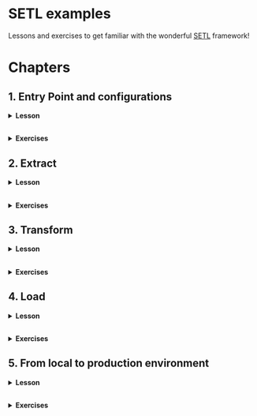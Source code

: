# SETL examples

Lessons and exercises to get familiar with the wonderful [SETL](https://github.com/SETL-Developers/setl) framework!

# Chapters

## 1. Entry Point and configurations

<details> <summary><strong>Lesson</strong></summary>

<h3>1.1. Entry point with basic configurations</h3>

<details> <summary></summary>

The entry point is the first thing you need to learn to code with SETL. It is the starting point to run your ETL project.

```
val setl0: Setl = Setl.builder()
    .withDefaultConfigLoader()
    .getOrCreate()
```

This is the minimum code needed to create a `Setl` object. It is the entry point of every SETL app. This will create a SparkSession, which is the entry point of any Spark job. Additionally, the `withDefaultConfigLoader()` method is used. This means that `Setl` will read the default ConfigLoader located in `resources/application.conf`, where `setl.environment` must be set. The ConfigLoader will then read the corresponding configuration file `<app_env>.conf` in the `resources` folder, where `<app_env>` is the value set for `setl.environment`.

> `resources/application.conf`:
> ```
> setl.environment = <app.env>
> ```

> `<app.env>.conf`:
> ```
> setl.config.spark {
>    some.config.option = "some-value"
>  }
> ```

The configuration file is where you can specify your `SparkSession` options, like when you create one in a basic `Spark` process. You must specify your `SparkSession` options under `setl.config.spark`.

</details>

<h3>1.2. Entry point with specific configurations</h3>

<details> <summary></summary>

You can specify the configuration file that the default `ConfigLoader` should read. In the code below, instead of reading `<app_env>.conf` where `<app_env>` is defined in `application.conf`, it will read `own_config_file.conf`.
> ```
> val setl1: Setl = Setl.builder()
>     .withDefaultConfigLoader("own_config_file.conf")
>     .getOrCreate()
> ```
> 
> `resources/own_config_file.conf`:
> ```
> setl.config.spark {
>    some.config.option = "some-other-value"
>  }
> ```

You can also set your own `ConfigLoader`. In the code below, `Setl` will load `local.conf` from the `setAppEnv()` method. If no `<app_env>` is set, it will fetch the environment from the default `ConfigLoader`, located in `resources/application.conf`.
> ```
> val configLoader: ConfigLoader = ConfigLoader.builder()
>     .setAppEnv("local")
>     .setAppName("Setl2_AppName")
>     .setProperty("setl.config.spark.master", "local[*]")
>     .setProperty("setl.config.spark.custom-key", "custom-value")
>     .getOrCreate()
> val setl2: Setl = Setl.builder()
>     .setConfigLoader(configLoader)
>     .getOrCreate()
> ```
 
You can also set your own `SparkSession` which will be used by `Setl`, with the `setSparkSession()` method. Please refer to the documentation or the source code of [SETL](https://github.com/SETL-Developers/setl).

</details>

<h3>1.3 Utilities</h3>

<details> <summary></summary>

<h5>Helper methods</h5>

<details> <summary></summary>

There are some quick methods that can be used to set your `SparkSession` configurations.
> ```
> val setl3: Setl = Setl.builder()
>     .withDefaultConfigLoader()
>     .setSparkMaster("local[*]") // set your master URL
>     .setShufflePartitions(200) // spark setShufflePartitions
>     .getOrCreate()
> ```
 
* `setSparkMaster()` method set the `spark.master` property of the `SparkSession` in your `Setl` entry point
* `setShufflePartitions()` method set the `spark.sql.shuffle.partitions` property of the `SparkSession` in your `Setl` entry point

</details>

<h5>SparkSession options</h5>

<details> <summary></summary>

As mentioned earlier, the options you want to define in your `SparkSession` must be specified under `setl.config.spark` in your configuration file. However, you can change this path by using the `setlSetlConfigPath()` method:
> ```
> val setl4: Setl = Setl.builder()
>     .withDefaultConfigLoader("own_config_file.conf")
>     .setSetlConfigPath("myApp")
>     .getOrCreate()
> ```
> 
> `resources/own_config_file.conf`:
> ```
> myApp.spark {
>     some.config.option = "my-app-some-other-value"
> }
> ```

</details>

</details>

</details>

##

<details> <summary><strong>Exercises</strong></summary>

Nothing too crazy: try to build your own `Setl` object! Run your code and examine the logs to check about the options you specified. Make sure it loads the correct configuration file.

</details>

## 2. Extract

<details> <summary><strong>Lesson</strong></summary>

SETL supports two types of data accessors: Connector and SparkRepository.
* A Connector is a non-typed abstraction of data access layer (DAL). For simplicity, you can understand it to as a Spark DataFrame.
* A SparkRepository is a typed abstraction data access layer (DAL). For simplicity, you can understand it as a Spark Dataset.
For more information, please refer to the [official documentation](https://setl-developers.github.io/setl/).

`SETL` supports multiple data format, such as CSV, JSON, Parquet, Excel, Cassandra, DynamoDB, JDBC or Delta.

To ingest data in the `Setl` object entry point, you first must register the data, using the `setConnector()` or the `setSparkRepository[T]` methods.

### 2.1 Registration with `Connector`

<details> <summary></summary>

```
val setl: Setl = Setl.builder()
    .withDefaultConfigLoader()
    .getOrCreate()

setl
    .setConnector("testObjectRepository", deliveryId = "id")
```

The first argument provided is a `String` that refers to an item in the specified configuration file. The second argument, `deliveryId`, must be specified for data ingestion. We will see in section **2.3** why it is necessary. Just think of it as an ID, and the only way for `SETL` to ingest a `Connector` is with its ID.

Note that `deliveryId` is not necessary for the registration but it is for the ingestion. However there is no much use if we only register the data. If you are a beginner in `SETL`, you should think as setting a `Connector` must always come with a `deliveryId`.

`local.conf`:
```
setl.config.spark {
  some.config.option = "some-value"
}

testObjectRepository {
  storage = "CSV"
  path = "src/main/resources/test_objects.csv"
  inferSchema = "true"
  delimiter = ","
  header = "true"
  saveMode = "Overwrite"
}
```

As you can see, `testObjectRepository` defines a configuration for data of type `CSV`. This data is in a file, located in `src/main/resources/test_objects.csv`. Other classic read or write options are configured.

In summary, to register a `Connector`, you need to:
1. Specify an item in your configuration file. This item must have a `storage` key, which represents the type of the data. Other keys might be mandatory depending on this type.
2. Register the data in your `Setl` object, using `setConnector("<item>", deliveryId = "<id>")`.

</details>

### 2.2 Registration with `SparkRepository`

<details> <summary></summary>

```
val setl: Setl = Setl.builder()
    .withDefaultConfigLoader()
    .getOrCreate()

setl
    .setSparkRepository[TestObject]("testObjectRepository")
```

Like `setConnector()`, the argument provided is a `String` that refers to an item in the specified configuration file.

`local.conf`:
```
setl.config.spark {
  some.config.option = "some-value"
}

testObjectRepository {
  storage = "CSV"
  path = "src/main/resources/test_objects.csv"
  inferSchema = "true"
  delimiter = ","
  header = "true"
  saveMode = "Overwrite"
}
```

Notice that the above `SparkRepository` is set with the `TestObject` type. In this example, the data we want to register is a CSV file containing two columns: `value1` of type `String` and `value2` of type `Int`. That is why the `TestObject` class should be:
```
case class TestObject(value1: String,
                      value2: Int)
```

In summary, to register a `SparkRepository`, you need to:
1. Specify an item in your configuration file. This item must have a `storage` key, which represents the type of the data. Other keys might be mandatory depending on this type.
2. Create a class or a case class representing the object type of your data.
3. Register the data in your `Setl` object, using `setSparkRepository[T]("<item>")`.

</details>

<details> <summary></summary>
    
1. `Connector` or `SparkRepository`?

    Sometimes, the data your are ingesting contain irrelevant information that you do not want to keep. For example, let's say that the CSV file you want to ingest contain 10 columns: `value1`, `value2`, `value3` and 7 other columns you are not interested in.
    
    It is possible to ingest these 3 columns only with a `SparkRepository` if you specify the correct object type of your data:
    ```
    case class A(value1: T1,
                 value2: T2,
                 value3: T3)
    
    setl
        .setSparkRepository[A]("itemInConfFile")
    ```

    This is not possible with a `Connector`. If you register this CSV file with a `Connector`, all 10 columns will appear.

2. Annotations

* `@ColumnName`

    `@ColumnName` is an annotation used in a case class. When you want to rename some columns in your code for integrity but also keep the original name when writing the data, you can use this annotation.
    
    ```
    case class A(@ColumnName("value_one") valueOne: T1,
                 @ColumnName("value_two") valueTwo: T2)
    ```
  
  As you probably know, Scala does not use `snake_case` but `camelCase`. If you register a `SparkRepository` of type `[A]` in your `Setl` object, and if you read it, the columns will be named as `valueOne` and `valueTwo`. The file you read will still keep their name, i.e `value_one` and `value_two`.

* `@CompoundKey`

    TODO

* `@Compress`

    TODO

</details>

### 2.3 Registration of multiple data sources

Most of the time, you will need to register multiple data sources.

<details> <summary></summary>

#### 2.3.1 Multiple `Connector`

<details> <summary></summary>

Let's start with `Connector`. Note that it is perfectly possible to register multiple `Connector`, as said previously. However, there will be an issue during the ingestion. `Setl` has no way to differentiate one `Connector` from another. You will need to set what is called a `deliveryId`.

```
val setl1: Setl = Setl.builder()
    .withDefaultConfigLoader()
    .getOrCreate()
 
// /!\ This will work for data registration here but not for data ingestion later /!\
setl1
    .setConnector("testObjectRepository")
    .setConnector("pokeGradesRepository")
 
// Please get used to set a `deliveryId` when you register one or multiple `Connector`
setl1
    .setConnector("testObjectRepository", deliveryId = "testObject")
    .setConnector("pokeGradesRepository", deliveryId = "grades")
```

</details>

#### 2.3.2 Multiple `SparkRepository`

<details> <summary></summary>

Let's now look at how we can register multiple `SparRepository`. If the `SparkRepository` you register all have different type, there will be no issue during the ingestion. Indeed, `Setl` is capable of differentiating the upcoming data by inferring the object type.

```
val setl2: Setl = Setl.builder()
    .withDefaultConfigLoader()
    .getOrCreate()

setl2
    .setSparkRepository[TestObject]("testObjectRepository")
    .setSparkRepository[Grade]("pokeGradesRepository")
```

However, if there are multiple `SparkRepository` with the same type, you **must** use a `deliveryId` for each of them. Otherwise, there will be an error during the data ingestion. This is the same reasoning as multiple `Connector`: there is no way to differentiate two `SparkRepository` of the same type.

```
val setl3: Setl = Setl.builder()
    .withDefaultConfigLoader()
    .getOrCreate()

// /!\ This will work for data registration here but not for data ingestion later /!\
setl3
    .setSparkRepository[Grade]("pokeGradesRepository")
    .setSparkRepository[Grade]("digiGradesRepository")

// Please get used to set a `deliveryId` when you register multiple `SparkRepository` of same type
setl3
    .setSparkRepository[Grade]("pokeGradesRepository", deliveryId = "pokeGrades")
    .setSparkRepository[Grade]("digiGradesRepository", deliveryId = "digiGrades")
```

</details>

</details>

### 2.4 Data Ingestion

<details> <summary></summary>

Before deep diving into data ingestion, we first must learn about how `SETL` organizes an ETL process. `SETL` uses `Pipeline` and `Stage` to organize workflows. A `Pipeline` is where the whole ETL process will be done. The registered data are ingested inside a `Pipeline`, and all transformations and restitution will be done inside it. A `Pipeline` is composed of multiple `Stage`. A `Stage` allows you to modularize your project. It can be constituted of multiple `Factory`. You can understand a `Factory` as a module of your ETL process. So in order to "see" the data ingestion, we have to create a `Pipeline` and add a `Stage` to it. As it may be a little bit theoretical, let's look at some examples.

`App.scala`:
```
val setl4: Setl = Setl.builder()
    .withDefaultConfigLoader()
    .getOrCreate()

setl4
    .setConnector("testObjectRepository", deliveryId = "testObjectConnector")
    .setSparkRepository[TestObject]("testObjectRepository", deliveryId = "testObjectRepository")

setl4
    .newPipeline() // Creation of a `Pipeline`.
    .addStage[IngestionFactory]() // Add a `Stage` composed of one `Factory`: `IngestionFactory`.
    .run()
```

Before running the code, let's take a look at `IngestionFactory`.

```
class IngestionFactory extends Factory[DataFrame] with HasSparkSession {

    import spark.implicits._

    override def read(): IngestionFactory.this.type = this

    override def process(): IngestionFactory.this.type = this

    override def write(): IngestionFactory.this.type = this

    override def get(): DataFrame = spark.emptyDataFrame
}
```

This is a skeleton of a `SETL Factory`. A `SETL Factory` contains 4 main functions: `read()`, `process()`, `write()` and `get()`. These functions will be executed in this order. These 4 functions are the core of your ETL process. This is where you will write your classic `Spark` code of data transformation.

You can see that `IngestionFactory` is a child class of `Factory[DataFrame]`. This simply means that the output of this data transformation must be a `DataFrame`. `IngestionFactory` also has the trait `HasSparkSession`. It allows you to access the `SparkSession` easily. Usually, we use it simply to import `spark.implicits`.

Where is the ingestion? 

```
class IngestionFactory extends Factory[DataFrame] with HasSparkSession {

    import spark.implicits._

    @Delivery(id = "testObjectConnector")
    val testObjectConnector: Connector = Connector.empty
    @Delivery(id = "testObjectRepository")
    val testObjectRepository: SparkRepository[TestObject] = SparkRepository[TestObject]
    
    var testObjectOne: DataFrame = spark.emptyDataFrame
    var testObjectTwo: Dataset[TestObject] = spark.emptyDataset[TestObject]

    override def read(): IngestionFactory.this.type = this

    override def process(): IngestionFactory.this.type = this

    override def write(): IngestionFactory.this.type = this

    override def get(): DataFrame = spark.emptyDataFrame
}
```

The structure of a `SETL Factory` starts with the `@Delivery` annotation. This annotation is the way `SETL` ingest the corresponding registered data. If you look at `App.scala` where this `IngestionFactory` is called, the associated `Setl` object has registered a `Connector` with id `testObjectConnector` and a `SparkRepository` with id `testObjectRepository`.

> Note that it is not mandatory to use a `deliveryId` in this case, because there is only one `Factory` with `TestObject` as object type. You can try to remove the `deliveryId` when registering the `SparkRepository` and the `id` in the `@Delivery` annotation. The code will still run. Same can be said for the `Connector`.

With the `@Delivery` annotation, we retrieved a `Connector` and `SparkRepository`. The data has been correctly ingested, but these are data access layers. To process the data, we have to retrieve the `DataFrame` of the `Connector` and the `Dataset` of the `SparkRepository`. This is why we defined two `var`, one of type `DataFrame` and one of type `Dataset[TestObject]`. We will assign values to them during the `read()` function. These `var` are accessible from all the 4 core functions, and you will use them for your ETL process.

To retrieve the `DataFrame` of the `Connector` and the `Dataset` of the `SparkRepository`, we can use the `read()` function.

```
override def read(): IngestionFactory.this.type = {
    testObjectOne = testObjectConnector.read()
    testObjectTwo = testObjectRepository.findAll()

    this
}
```

The `read()` function is typically where you will do your data preprocessing. Usually, we will simply assign values to our variables. Occasionally, this is typically where you would want to do some filtering on your data.

* To retrieve the `DataFrame` of a `Connector`, use the `read()` method.
* To retrieve the `Dataset` of a `SparkRepository`, you can use the `findAll()` method, or the `findBy()` method. The latter allows you to do filtering based on `Condition`. More info [here](https://setl-developers.github.io/setl/Condition).

The registered data is then correctly ingested. It is now ready to be used during the `process()` function.

</details>

### 2.5 Additional resources

<details> <summary></summary>

#### 2.5.1 `AutoLoad`

<details> <summary></summary>

In the previous `IngestionFactory`, we would set a `val` of type `SparkRepository` but also a `var` in which we assign the corresponding `Dataset` in the `read()` function. With `autoLoad = true`, we can skip the first step and directly declare a `Dataset`. The `Dataset` of the `SparkRepository` will be automatically assigned in it.

`App.scala`:
```
val setl5: Setl = Setl.builder()
    .withDefaultConfigLoader()
    .getOrCreate()

setl5
    .setSparkRepository[TestObject]("testObjectRepository", deliveryId = "testObjectRepository")

setl5
    .newPipeline()
    .addStage[AutoLoadIngestionFactory]()
    .run()
```

`AutoLoadIngestionFactory`
```
class AutoLoadIngestionFactory extends Factory[DataFrame] with HasSparkSession {

  import spark.implicits._

  @Delivery(id = "testObjectRepository", autoLoad = true)
  val testObject: Dataset[TestObject] = spark.emptyDataset[TestObject]

  override def read(): AutoLoadIngestionFactory.this.type = {
    testObject.show(false)

    this
  }

  override def process(): AutoLoadIngestionFactory.this.type = this

  override def write(): AutoLoadIngestionFactory.this.type = this

  override def get(): DataFrame = spark.emptyDataFrame
}
```

Note that there is no way to use the `findBy()` method to filter the data, compared to the previous `Factory`. Also, `autoLoad` is available for `SparkRepository` only, and not for `Connector`.

</details>

#### 2.5.2 Adding parameters to the `Pipeline`

<details> <summary></summary>

If you want to set some primary type parameters, you can use the `setInput[T]()` method. Those *inputs* are directly set in the `Pipeline`, and there are no registrations like for `Connector` or `SparkRepository`.

`App.scala`:
```
val setl5: Setl = Setl.builder()
    .withDefaultConfigLoader()
    .getOrCreate()

setl5
    .newPipeline()
    .setInput[Int](42)
    .setInput[String]("SETL", deliveryId = "ordered")
    .setInput[String]("LTES", deliveryId = "reversed")
    .setInput[Array[String]](Array("S", "E", "T", "L"))
    .addStage[AutoLoadIngestionFactory]()
    .run()
```

*Inputs* are retrieved in the same way `Connector` or `SparkRepository` are retrieved: the `@Delivery` annotation, and the `deliveryId` if necessary.

`AutoLoadIngestionFactory.scala`:
```
class AutoLoadIngestionFactory extends Factory[DataFrame] with HasSparkSession {

    import spark.implicits._

    @Delivery
    val integer: Int = 0
    @Delivery(id = "ordered")
    val firstString: String = ""
    @Delivery(id = "reversed")
    val secondString: String = ""
    @Delivery
    val stringArray: Array[String] = Array()

    override def read(): AutoLoadIngestionFactory.this.type = {
      // Showing that inputs work correctly
      println("integer: " + integer) // integer: 42
      println("ordered: " + firstString) // ordered: SETL
      println("reversed: " + secondString) // reversed: LTES
      println("array: " + stringArray.mkString(".")) // array: S.E.T.L

      this
    }

    override def process(): AutoLoadIngestionFactory.this.type = this

    override def write(): AutoLoadIngestionFactory.this.type = this

    override def get(): DataFrame = spark.emptyDataFrame
}
```

</details>

</details>

### 2.6 Summary

<details> <summary></summary>

In summary, the *extraction* part of an ETL process translates to the following in a `SETL` project:
1. Create a configuration item representing the data you want to ingest in your configuration file.
2. Register the data in your `Setl` object by using the `setConnector()` or the `setSparkRepository[]()` method. Reminder: the mandatory parameter is the name of your object in your configuration file, and you might want to add a `deliveryId`.
3. Create a new `Pipeline` in your `Setl` object, then add a `Stage` with a `Factory` in which you want to process your data.
4. Create a `SETL Factory`, containing the 4 core functions: `read()`, `process()`, `write()` and `get()`.
5. Retrieve your data using the `@Delivery` annotation.
6. Your data is ready to be processed. 

</details>

### 2.7 Data format configuration cheat sheet

Cheat sheet can be found [here](https://setl-developers.github.io/setl/data_access_layer/configuration_example).

</details>

##

<details> <summary><strong>Exercises</strong></summary>

<details> <summary>a) Ingesting a CSV file</summary>

</details>

<details> <summary>b) Ingesting a JSON file</summary>

</details>

<details> <summary>c) Ingesting a Parquet file</summary>

</details>

<details> <summary>d) Ingesting an Excel file</summary>

</details>

<details> <summary>e) Ingesting data from DynamoDB</summary>

</details>

<details> <summary>f) Ingesting data from Cassandra file</summary>

</details>

<details> <summary>g) Ingesting data from JDBC file</summary>

</details>

</details>

## 3. Transform

<details> <summary><strong>Lesson</strong></summary>

Transformations in `SETL` are the easiest part to learn. There is nothing new if you are used to write ETL jobs with `Spark`. This is where you will transfer the code you write with `Spark` into `SETL`.

### 3.1 `Factory`

<details> <summary></summary>

After seeing what the `read()` function in a `Factory` looks like, let's have a look at the `process()` function that is executed right after.
```
class ProcessFactory extends Factory[DataFrame] with HasSparkSession {

    @Delivery(id = "testObject")
    val testObjectConnector: Connector = Connector.empty

    var testObject: DataFrame = spark.emptyDataFrame

    var result: DataFrame = spark.emptyDataFrame

    override def read(): ProcessFactory.this.type = {
      testObject = testObjectConnector.read()

      this
    }

    override def process(): ProcessFactory.this.type = {
      val testObjectDate = testObject.withColumn("date", lit("2020-11-20"))

      result = testObjectDate
        .withColumnRenamed("value1", "name")
        .withColumnRenamed("value2", "grade")

      this
    }

    override def write(): ProcessFactory.this.type = this

    override def get(): DataFrame = spark.emptyDataFrame
}
```

You should understand the first part of the code with the ingestion thanks to the `@Delivery` and the `read()` function. Here is declared a `var result` in which will be stored the result of the data transformations. It is declared globally so that it can be accessed later in the `write()` and `get()` functions. The data transformations are what is inside the `process()` function, and you must surely know what they do.

As it is previously said, there is nothing new to learn here: you just write your `Spark` functions to transform your data, and this is unrelated to `SETL`. 

</details>

### 3.2 `Transformer`

<details> <summary></summary>

You might not learn anything new for `SETL` for data transformations in itself, but `SETL` helps you to structure them. We will now take a look about `SETL Transformer`. You already know about `Factory`. A `Factory` can contain multiple `Transformer`. A `Transformer` is a piece of highly reusable code that represents one data transformation. Let's look at how it works.

```
class ProcessFactoryWithTransformer extends Factory[DataFrame] with HasSparkSession {

    @Delivery(id = "testObject")
    val testObjectConnector: Connector = Connector.empty

    var testObject: DataFrame = spark.emptyDataFrame

    var result: DataFrame = spark.emptyDataFrame

    override def read(): ProcessFactoryWithTransformer.this.type = {
        testObject = testObjectConnector.read()
  
        this
    }

    override def process(): ProcessFactoryWithTransformer.this.type = {
        val testObjectDate = new DateTransformer(testObject).transform().transformed
        result = new RenameTransformer(testObjectDate).transform().transformed
  
        this
    }

    override def write(): ProcessFactoryWithTransformer.this.type = this

    override def get(): DataFrame = spark.emptyDataFrame
}
```

If you compare this `Factory` with the previous `ProcessFactory` in the last section, it does the same job. However, the workflow is more structured. You can see that in the `process()` function, there is no `Spark` functions for data transformations. Instead, we used `Transformer`. The data transformation will be done in `Transformer`. This allows to make to code highly reusable and add a lot more structure to it. In the previous `ProcessFactory`, we can divide the job by two: the first process is adding a new column, and the second process is renaming the column.

First, we are calling the first `Transformer` by passing our input `DataFrame`. The `transform()` method is then called, and the result is retrieved with the `transformed` getter. The second data transformation is done with `RenameTransformer`, and the result is assigned to our `result` variable. Let's have a look at each `Transformer`.

A `Transformer` has two core methods:
* `transform()` which is where the data transformation should happen.
* `transformed` which is a getter to retrieve the result.

Typically, we will also declare a variable in which we will assign the result of the transformation. In this case, `transformedData`. The `transformed` getter returns this variable. This is why in `ProcessingFactoryWithTransformer`, the `transform()` method is called, before calling the `transformed` getter.

`DateTransformer.scala`:
```
class DateTransformer(testObject: DataFrame) extends Transformer[DataFrame] with HasSparkSession {
    private[this] var transformedData: DataFrame = spark.emptyDataFrame

    override def transformed: DataFrame = transformedData

    override def transform(): DateTransformer.this.type = {
      transformedData = testObject
          .withColumn("date", lit("2020-11-20"))

      this
    }
}
```

`DateTransformer` represents the first data transformation that is done in the `ProcessFactory` in the previous section: adding a new column.

`RenameTransformer`:
```
class RenameTransformer(testObjectDate: DataFrame) extends Transformer[DataFrame] with HasSparkSession {
    private[this] var transformedData: DataFrame = spark.emptyDataFrame

    override def transformed: DataFrame = transformedData

    override def transform(): RenameTransformer.this.type = {
      transformedData = testObjectDate
        .withColumnRenamed("value1", "name")
        .withColumnRenamed("value2", "grade")

      this
    }
}
```

`RenameTransformer` represents the second data transformation that is done in the `ProcessFactory` in the previous section: renaming the columns.

</details>

### 3.3 Summary

<details> <summary></summary>

The classic data transformations happen in the `process()` function of your `Factory`. This is how you write your data transformations in `SETL`, given that you already did what is needed in the Extract part. You have two solutions:
1. Write all the data transformations with `Spark` functions in the `process()` function of your `Factory`. Remember to set a global variable to store the result so that it can be used in the next functions of the `Factory`.
2. Organize your workflow with `Transformer`. This is best for code reusability, readability, understanding and structuring. To use a `Transformer`, remember that you need to pass parameters, usually the `DataFrame` or the `Dataset` you want to transform, eventually some parameters. You need to add the `transform()` function which is where the core `Spark` functions should be called, and the `transformed` getter to retrieve the result. 

</details>

</details>

##

<details> <summary><strong>Exercises</strong></summary>



</details>

## 4. Load

<details> <summary><strong>Lesson</strong></summary>

The Load processes with SETL correspond to two key ideas: writing the output, or passing the output. Passing the output allows to pass the result of a `Factory` to another `Factory`, for example. The second `Factory` is then using the result of a previous `Factory` as an input.

### 4.1 Writing an output

<details> <summary></summary>

In order to write data, you need to register a `Connector` or a `SparkRepository`. As you probably already know, if you want to write a `DataFrame`, register a `Connector`. If you want to write a `Dataset`, register a `SparkRepository`. Do not forget that you must create a configuration item in the configuration file. There, you can specify the path of your output.

`App.scala`:
```
val setl0: Setl = Setl.builder()
    .withDefaultConfigLoader()
    .getOrCreate()

setl0
    .setConnector("testObjectRepository", deliveryId = "testObject")
    .setConnector("testObjectWriteRepository", deliveryId = "testObjectWrite")

setl0
    .newPipeline()
    .setInput[String]("2020-11-23", deliveryId = "date")
    .addStage[WriteFactory]()
```

`local.conf`:
```
testObjectRepository {
  storage = "CSV"
  path = "src/main/resources/test_objects.csv"
  inferSchema = "true"
  delimiter = ","
  header = "true"
  saveMode = "Overwrite"
}

testObjectWriteRepository {
  storage = "EXCEL"
  path = "src/main/resources/test_objects_write.xlsx"
  useHeader = "true"
  saveMode = "Overwrite"
}
```

`WriteFactory.scala`:
```
class WriteFactory extends Factory[DataFrame] with HasSparkSession {

    @Delivery(id = "date")
    val date: String = ""
    @Delivery(id = "testObject")
    val testObjectConnector: Connector = Connector.empty
    @Delivery(id = "testObjectWrite")
    val testObjectWriteConnector: Connector = Connector.empty

    var testObject: DataFrame = spark.emptyDataFrame

    var result: DataFrame = spark.emptyDataFrame

    override def read(): WriteFactory.this.type = {
        testObject = testObjectConnector.read()

        this
    }

    override def process(): WriteFactory.this.type = {
        result = testObject
            .withColumn("date", lit(date))

        this
    }
  
    override def write(): WriteFactory.this.type = {
        testObjectWriteConnector.write(result.coalesce(1))

        this
    }

    override def get(): DataFrame = spark.emptyDataFrame
}
```

Note that in the `Deliveries`, there is one with the ID `testObjectWrite`. It has been previously registered in the `Pipeline`. We are retrieving it, but using it as a way to write our output.

The `write()` function is the third executed function in a `Factory`, after `read()` and `process()`. The idea is to call the `write()` method of a `Connector` or a `SparkRepository`, and pass the result `DataFrame` or `Dataset` as argument. `SETL` will automatically read the configuration item; storage type, path and options, and write the result there.

The advantage of using `SETL` for the Load process is that it makes it easier for you because you can change everything you need in your configuration item. If you ever want to change the data storage, you only need to modify the value of the corresponding key. Same for the path, or other options.

**In summary**, to write an output in `SETL`, you need to:
1. Create a configuration item in your configuration file
2. Register the corresponding `Connector` or `SparkRepository`
3. Ingest it in your `Factory` with the `@Delivery` annotation
4. Use it in the `write()` function to write your output


</details>

### 4.2 Getting an output

<details> <summary></summary>

As SETL is organized with `Factory`, it is possible to pass the result of a `Factory` to another. The result of a `Factory` can be of any type, it generally is a `DataFrame` or a `Dataset`. 

#### 4.2.1 Getting a `DataFrame`

<details> <summary></summary>

We are now going to ingest data and make some transformations in `FirstFactory`, then use the result in `SecondFactory`. You can see in the `Pipeline` that `FirstFactory` is before `SecondFactory`.

`App.scala`:
```
val setl1: Setl = Setl.builder()
    .withDefaultConfigLoader()
    .getOrCreate()

setl1.setConnector("testObjectRepository", deliveryId = "testObject")

setl1
    .newPipeline()
    .setInput[String]("2020-12-18", deliveryId = "date")
    .addStage[FirstFactory]()
    .addStage[SecondFactory]()
    .run()
```

`FirstFactory.scala`:
```
class FirstFactory extends Factory[DataFrame] with HasSparkSession {

    @Delivery(id = "date")
    val date: String = ""
    @Delivery(id = "testObject")
    val testObjectConnector: Connector = Connector.empty

    var testObject: DataFrame = spark.emptyDataFrame

    var result: DataFrame = spark.emptyDataFrame

    override def read(): FirstFactory.this.type = {
        testObject = testObjectConnector.read()

        this
    }

  override def process(): FirstFactory.this.type = {
    result = testObject
      .withColumn("date", lit(date))

    this
  }

  override def write(): FirstFactory.this.type = this

  override def get(): DataFrame = result
}
```

This `FirstFactory` is similar to the previous `WriteFactory`. Instead of writing the result, we are going to pass it in the `get()` function. The `get()` function is the fourth executed function in a `Factory`, after `read()`, `process()` and `write()`. In the above example, the output is simply returned.

Remember that the type of the output is defined at the start of the `Factory`, when specifying the parent class. In this case, the output is a `DataFrame`. This output is then injected in the `Pipeline` as a `Deliverable`. The other `Factory` can then ingest it.

`SecondFactory.scala`:
```
class SecondFactory extends Factory[DataFrame] with HasSparkSession {

    import spark.implicits._

    @Delivery(producer = classOf[FirstFactory])
    val firstFactoryResult: DataFrame = spark.emptyDataFrame

    var secondResult: DataFrame = spark.emptyDataFrame

    override def read(): SecondFactory.this.type = this

    override def process(): SecondFactory.this.type = {
        secondResult = firstFactoryResult
            .withColumn("secondDate", $"date")

        secondResult.show(false)

        this
    }

    override def write(): SecondFactory.this.type = this

    override def get(): DataFrame = secondResult
}
```

In this `SecondFactory`, we want to retrieve the output produced by `FirstFactory`. Noticed that we used the `producer` argument in the `@Delivery` annotation. This is how `SETL Pipeline` retrieves the output of a `Factory`: the result of a `Factory` is injected into the `Pipeline` as a `Deliverable`, which can be ingested with the `@Delivery` annotation. 

</details>

#### 4.2.2 Getting a `Dataset`

<details> <summary></summary>

In the previous `Pipeline`, we retrieved the result of `FirstFactory` to use it in `SecondFactory`. The result of `FirstFactory` was a `DataFrame`, and we needed to retrieve it in `SecondFactory` by using the `producer` argument in the `@Delivery` annotation. In the following `Pipeline`, we are going to produce a `Dataset` from `FirstFactoryBis` and use it in `SecondFactoryBis`.

`App.scala`:
```
val setl2: Setl = Setl.builder()
    .withDefaultConfigLoader()
    .getOrCreate()

setl2
    .setConnector("testObjectRepository", deliveryId = "testObject")

setl2
    .newPipeline()
    .setInput[String]("2020-12-18", deliveryId = "date")
    .addStage[FirstFactoryBis]()
    .addStage[SecondFactoryBis]()
    .run()
```

`FirstFactoryBis.scala`:
```
class FirstFactoryBis extends Factory[Dataset[TestObject]] with HasSparkSession {

    import spark.implicits._

    @Delivery(id = "testObject")
    val testObjectConnector: Connector = Connector.empty

    var testObject: DataFrame = spark.emptyDataFrame

    var result: Dataset[TestObject] = spark.emptyDataset[TestObject]

    override def read(): FirstFactoryBis.this.type = {
      testObject = testObjectConnector.read()

      this
  }

    override def process(): FirstFactoryBis.this.type = {
        result = testObject
            .withColumn("value1", concat($"value1", lit("42")))
            .as[TestObject]

        this
    }

    override def write(): FirstFactoryBis.this.type = this

    override def get(): Dataset[TestObject] = result
}
```

Noticed that the `FirstFactoryBis` is a child class of `Factory[Dataset[TestObject]]`, meaning that the output of it must be a `Dataset[TestObject]`. `result` is a variable of type `Dataset[TestObject]`, and the `get()` function returns it. This `Dataset` is injected into the `Pipeline`.

`SecondFactoryBis.scala`:
```
class SecondFactoryBis extends Factory[DataFrame] with HasSparkSession {

    import spark.implicits._

    @Delivery(id = "date")
    val date: String = ""
    @Delivery
    val firstFactoryBisResult: Dataset[TestObject] = spark.emptyDataset

    var secondResult: DataFrame = spark.emptyDataFrame

    override def read(): SecondFactoryBis.this.type = this

    override def process(): SecondFactoryBis.this.type = {
        secondResult = firstFactoryBisResult
            .withColumn("secondDate", lit("date"))

        secondResult.show(false)

        this
    }

    override def write(): SecondFactoryBis.this.type = this

    override def get(): DataFrame = secondResult
}
```

The result of `FirstFactoryBis` is a `Dataset[TestObject]`. We used the `@Delivery` annotation to retrieve it. Compared to `SecondFactory`, we did not need to use the `producer` in the `@Delivery` annotation. This is because the `Pipeline` can infer on the data, and the only `Dataset[TestObject]` that it found is produced by `FirstFactoryBis`. So there is no need to specify it. This is the same mechanism that explains why a `Connector` needs a `deliveryId` to be retrieved, and not a `SparkRepository[T]` if there is only one of type T that is registered.

</details>

#### 4.2.3 Summary

<details> <summary></summary>

In summary, to use the output of a `Factory` in another one:
1. Check the type of the output.
2. Make sure that the `Stage` of the first `Factory` is before the `Stage` of the second `Factory`.
3. The second `Factory` must be a child class of `Factory[T]` where `T` is the type of the output of the first `Factory`.
4. Retrieve the output of the first `Factory` by using the `@Delivery` annotation. If it is a `DataFrame`, also use the `producer` argument.

Note: Although it is possible to retrieve the output of a `Factory` in another one, most of the time, we would prefer to save the output of the first `Factory` in a `Connector` or `SparkRepository`, and re-use the same `Connector` or `SparkRepository` in the second `Factory` to retrieve the output.

</details>

</details>

</details>

##

<details> <summary><strong>Exercises</strong></summary>



</details>

## 5. From local to production environment

<details> <summary><strong>Lesson</strong></summary>

The difference between multiple development environment consists in the location of files/data we want to read and the location of files/data we want to write.

### 5.1 Changing the `path`

<details> <summary></summary>

In order to see how `SETL` handles between local and production environment, we are going to set two `Connector`: one for `local` and one for `prod`.

`App.scala`:
```
val setl: Setl = Setl.builder()
    .withDefaultConfigLoader("storage.conf")
    .setSparkMaster("local[*]")
    .getOrCreate()

setl
    .setConnector("pokeGradesRepository", deliveryId = "pokeGradesRepository")
    .setConnector("pokeGradesRepositoryProd", deliveryId = "pokeGradesRepositoryProd")

setl
    .newPipeline()
    .addStage[ProductionFactory]()
    .run()
```

`storage.conf`:
```
setl.config.spark {
  spark.hadoop.fs.s3a.access.key = "dummyaccess" // Used to connect to AWS S3 prod environment
  spark.hadoop.fs.s3a.secret.key = "dummysecret" // Used to connect to AWS S3 prod environment
  spark.driver.bindAddress = "127.0.0.1"
}

pokeGradesRepository {
  storage = "CSV"
  path = "src/main/resources/pokeGrades.csv"
  inferSchema = "true"
  delimiter = ","
  header = "true"
  saveMode = "Overwrite"
}

pokeGradesRepositoryProd {
  storage = "CSV"
  path = "s3a://setl-examples/pokeGrades.csv"
  inferSchema = "true"
  delimiter = ","
  header = "true"
  saveMode = "Overwrite"
}
```

The difference between these two repositories is the path. The first object uses a local path, and the second uses a AWS S3 path, considered as a production environment. They are exactly the same file. When ingesting these files into a `Factory`, we can retrieve the same `DataFrame`. Thus, in `SETL`, it is possible to switch your development environment **without looking** at the code. You just need to make adjustments to the `path` of your configuration objects.

</details>

### 5.2 Generalize your configuration

<details> <summary></summary>

Most of the time, you will have a lot of configuration objects for both input and output. Changing the path for all of these objects may not be efficient. Instead of having two configuration objects (`pokeGradesRepository` and `pokeGradesRepositoryProd`) like in the last section, you can simply declare one configuration object, and make it reusable.

`local.conf`:
```
setl.config.spark {
  some.config.option = "some-value"
}

root {
  path = "src/main/resources"
}

include "smartConf.conf" // /!\ important
``` 

`prod.conf`
```
setl.config.spark {
  spark.hadoop.fs.s3a.endpoint = "http://localhost:9090"
  spark.hadoop.fs.s3a.access.key = "dummyaccess"
  spark.hadoop.fs.s3a.secret.key = "dummysecret"
  spark.hadoop.fs.s3a.path.style.access = "true"
  spark.driver.bindAddress = "127.0.0.1"
}

root {
  path = "s3a://setl-examples"
}

include "smartConf.conf" // /!\ important
```

`smartConf.conf`:
```
smartPokeGradesRepository {
  storage = "CSV"
  path = ${root.path}"/pokeGrades.csv"
  inferSchema = "true"
  delimiter = ","
  header = "true"
  saveMode = "Overwrite"
}
```

If you look at `smartConf.conf`, notice the `path` key: it uses the `root.path` key. `smartConf.conf` is included in both in `local.conf` and `prod.conf`, which are the configuration files to be loaded. In `local.conf`, `root.path` is set to a value corresponding to a local path, and in `prod.conf`, it is set to a value corresponding to a prod path, which is a S3 path in this example. Let's now see how to switch development environment.

Note that in the `Setl` object below, we used the `withDefaultConfigLoader()` method. This means that `application.conf` will be loaded, and it retrieves the `app.environment`. `app.environment` is a VM option. By default, it is set to `local` in the `pom.xml` file. Depending on the `app.environment`, it will load the corresponding configuration file, i.e `<app.environment>.conf`.

`App.scala`:
```
val smartSetl: Setl = Setl.builder()
    .withDefaultConfigLoader()
    .setSparkMaster("local[*]")
    .getOrCreate()

smartSetl.setConnector("smartPokeGradesRepository", deliveryId = "smartPokeGradesRepository")
println(smartSetl.getConnector[Connector]("smartPokeGradesRepository").asInstanceOf[FileConnector].options.getPath)
```

Now, to see how easy it is to switch development environment with `SETL`, change the VM option `-Dapp.environment` by setting it to `local` or `prod`. If you run `App.scala`, you will see that the path will change according to the environment:
* `src/main/resources/pokeGrades.csv` if `-Dapp.environment=local`
* `s3a://setl-examples/pokeGrades.csv` if `-Dapp.environment=prod`

</details>

### 5.3 Summary

<details> <summary></summary>

In summary, you can change your development environment by changing to path of your configuration objects. However, this can be obnoxious especially if you have a lot of input/output storage object. By writing a general configuration file, you simply need adjust the VM option to switch your development environment, and get the corresponding paths of your data.

Remind that `SETL` aims at simplifying the Extract and Load processes so that a Data Scientist can focus on his core job: data transformations. On top of that, it gives structure and allows more modularization of your code!

</details>


</details>

##

<details> <summary><strong>Exercises</strong></summary>



</details>